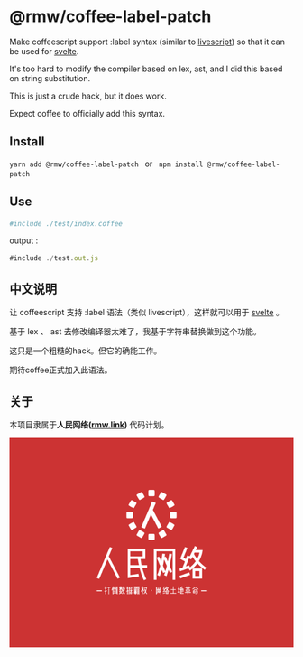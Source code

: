 # @rmw/coffee-label-patch

Make coffeescript support :label syntax (similar to [livescript](https://livescript.net)) so that it can be used for [svelte](https://svelte.dev).

It's too hard to modify the compiler based on lex, ast, and I did this based on string substitution.

This is just a crude hack, but it does work.

Expect coffee to officially add this syntax.

##  Install

```yarn add @rmw/coffee-label-patch ``` or ``` npm install @rmw/coffee-label-patch```

## Use

```coffee
#include ./test/index.coffee
```

output :

```js
#include ./test.out.js
```


## 中文说明

让 coffeescript 支持 :label 语法（类似 livescript），这样就可以用于 [svelte](https://svelte.dev) 。

基于 lex 、 ast 去修改编译器太难了，我基于字符串替换做到这个功能。

这只是一个粗糙的hack。但它的确能工作。

期待coffee正式加入此语法。

## 关于

本项目隶属于**人民网络([rmw.link](//rmw.link))** 代码计划。

![人民网络](https://raw.githubusercontent.com/rmw-link/logo/master/rmw.red.bg.svg)

